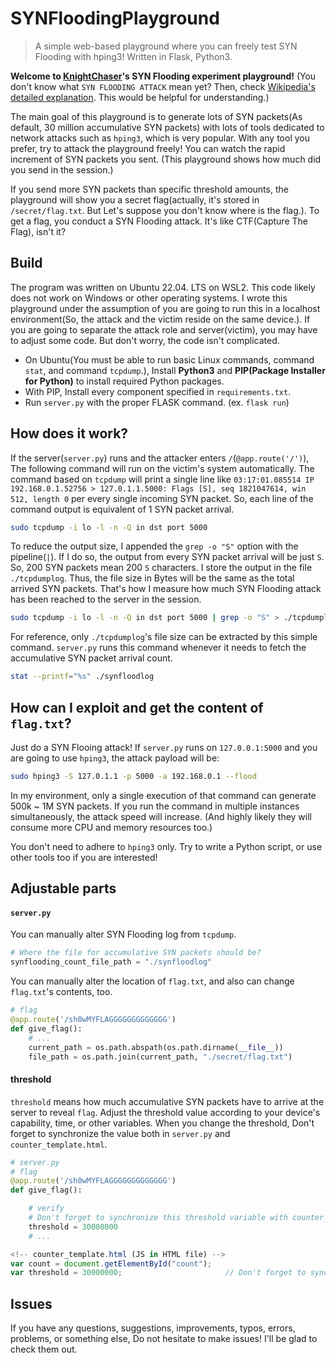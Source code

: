 # SYNFloodingPlayground
> A simple web-based playground where you can freely test SYN Flooding with hping3! Written in Flask, Python3.

 **Welcome to [KnightChaser](https://github.com/KnightChaser)'s SYN Flooding experiment playground!** (You don't know what `SYN FLOODING ATTACK` mean yet? Then, check [Wikipedia's detailed explanation](https://en.wikipedia.org/wiki/SYN_flood). This would be helpful for understanding.)

 The main goal of this playground is to generate lots of SYN packets(As default, 30 million accumulative SYN packets) with lots of tools dedicated to network attacks such as `hping3`, which is very popular. With any tool you prefer, try to attack the playground freely! You can watch the rapid increment of SYN packets you sent. (This playground shows how much did you send in the session.)

 If you send more SYN packets than specific threshold amounts, the playground will show you a secret flag(actually, it's stored in `/secret/flag.txt`. But Let's suppose you don't know where is the flag.). To get a flag, you conduct a SYN Flooding attack. It's like CTF(Capture The Flag), isn't it?


## Build

 The program was written on Ubuntu 22.04. LTS on WSL2. This code likely does not work on Windows or other operating systems. I wrote this playground under the assumption of you are going to run this in a localhost environment(So, the attack and the victim reside on the same device.). If you are going to separate the attack role and server(victim), you may have to adjust some code. But don't worry, the code isn't complicated.

- On Ubuntu(You must be able to run basic Linux commands, command `stat`, and command `tcpdump`.), Install **Python3** and **PIP(Package Installer for Python)** to install required Python packages.
- With PIP, Install every component specified in `requirements.txt`.
- Run `server.py` with the proper FLASK command. (ex. `flask run`)

## How does it work?

 If the server(`server.py`) runs and the attacker enters `/`(`@app.route('/')`), The following command will run on the victim's system automatically. The command based on `tcpdump` will print a single line like `03:17:01.085514 IP 192.168.0.1.52756 > 127.0.1.1.5000: Flags [S], seq 1821047614, win 512, length 0` per every single incoming SYN packet. So, each line of the command output is equivalent of 1 SYN packet arrival. 
```sh
sudo tcpdump -i lo -l -n -Q in dst port 5000
```

 To reduce the output size, I appended the `grep -o "S"` option with the pipeline(`|`). If I do so, the output from every SYN packet arrival will be just `S`. So, 200 SYN packets mean 200 `S` characters. I store the output in the file `./tcpdumplog`. Thus, the file size in Bytes will be the same as the total arrived SYN packets. That's how I measure how much SYN Flooding attack has been reached to the server in the session.
```sh
sudo tcpdump -i lo -l -n -Q in dst port 5000 | grep -o "S" > ./tcpdumplog
```

 For reference, only `./tcpdumplog`'s file size can be extracted by this simple command. `server.py` runs this command whenever it needs to fetch the accumulative SYN packet arrival count.
```sh
stat --printf="%s" ./synfloodlog
```

## How can I exploit and get the content of `flag.txt`?

 Just do a SYN Flooing attack! If `server.py` runs on `127.0.0.1:5000` and you are going to use `hping3`, the attack payload will be:
```sh
sudo hping3 -S 127.0.1.1 -p 5000 -a 192.168.0.1 --flood
```
 In my environment, only a single execution of that command can generate 500k ~ 1M SYN packets. If you run the command in multiple instances simultaneously, the attack speed will increase. (And highly likely they will consume more CPU and memory resources too.)

 You don't need to adhere to `hping3` only. Try to write a Python script, or use other tools too if you are interested!

## Adjustable parts

#### `server.py`
You can manually alter SYN Flooding log from `tcpdump`.
```py
# Where the file for accumulative SYN packets should be?
synflooding_count_file_path = "./synfloodlog"
```

You can manually alter the location of `flag.txt`, and also can change `flag.txt`'s contents, too.
```py
# flag
@app.route('/sh0wMYFLAGGGGGGGGGGGGG')
def give_flag():
    # ...
    current_path = os.path.abspath(os.path.dirname(__file__))
    file_path = os.path.join(current_path, "./secret/flag.txt")
```

#### threshold
`threshold` means how much accumulative SYN packets have to arrive at the server to reveal `flag`. Adjust the threshold value according to your device's capability, time, or other variables. When you change the threshold, Don't forget to synchronize the value both in `server.py` and `counter_template.html`.
```py
# server.py
# flag
@app.route('/sh0wMYFLAGGGGGGGGGGGGG')
def give_flag():

    # verify
    # Don't forget to synchronize this threshold variable with counter_template.js's!!
    threshold = 30000000
    # ...
```
```js
<!-- counter_template.html (JS in HTML file) -->
var count = document.getElementById("count");
var threshold = 30000000;                       // Don't forget to synchronize this threshold variable with server.py's!!
```

## Issues

If you have any questions, suggestions, improvements, typos, errors, problems, or something else, Do not hesitate to make issues! I'll be glad to check them out.
